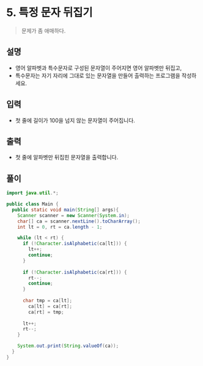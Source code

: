 # 5. 특정 문자 뒤집기

> 문제가 좀 애매하다.

## 설명

* 영어 알파벳과 특수문자로 구성된 문자열이 주어지면 영어 알파벳만 뒤집고,
* 특수문자는 자기 자리에 그대로 있는 문자열을 만들어 출력하는 프로그램을 작성하세요.

## 입력

* 첫 줄에 길이가 100을 넘지 않는 문자열이 주어집니다.

## 출력

* 첫 줄에 알파벳만 뒤집힌 문자열을 출력합니다.

## 풀이

```java
import java.util.*;

public class Main {
  public static void main(String[] args){
    Scanner scanner = new Scanner(System.in);
    char[] ca = scanner.nextLine().toCharArray();
    int lt = 0, rt = ca.length - 1;

    while (lt < rt) {
      if (!Character.isAlphabetic(ca[lt])) {
        lt++;
        continue;
      }
      
      if (!Character.isAlphabetic(ca[rt])) {
        rt--;
        continue;
      }
      
      char tmp = ca[lt];
        ca[lt] = ca[rt];
        ca[rt] = tmp;
      
      lt++;
      rt--;
    }

    System.out.print(String.valueOf(ca));
  }
}
```
